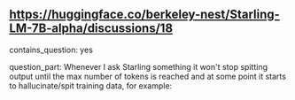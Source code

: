 ## https://huggingface.co/berkeley-nest/Starling-LM-7B-alpha/discussions/18

contains_question: yes

question_part: Whenever I ask Starling something it won't stop spitting output until the max number of tokens is reached and at some point it starts to hallucinate/spit training data, for example: